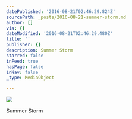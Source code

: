 ```yaml
---
datePublished: '2016-08-21T02:46:29.824Z'
sourcePath: _posts/2016-08-21-summer-storm.md
author: []
via: {}
dateModified: '2016-08-21T02:46:29.480Z'
title: ''
publisher: {}
description: Summer Storm
starred: false
inFeed: true
hasPage: false
inNav: false
_type: MediaObject

---
```

![](https://the-grid-user-content.s3-us-west-2.amazonaws.com/d0b51f6c-d46f-43c9-bf90-299f3225ab4e.jpg)

Summer Storm
